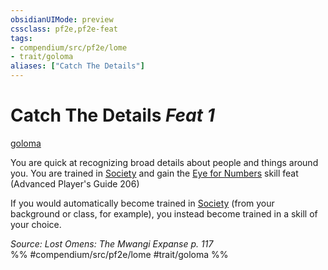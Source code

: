 ```yaml
---
obsidianUIMode: preview
cssclass: pf2e,pf2e-feat
tags:
- compendium/src/pf2e/lome
- trait/goloma
aliases: ["Catch The Details"]
---
```

# Catch The Details  *Feat 1*  
[goloma](goloma-lome.md "Goloma Ancestry & Heritage Trait")  


You are quick at recognizing broad details about people and things around you. You are trained in [Society](skills.md#Society) and gain the [Eye for Numbers](eye-for-numbers-apg.md) skill feat (Advanced Player's Guide 206)

If you would automatically become trained in [Society](skills.md#Society) (from your background or class, for example), you instead become trained in a skill of your choice.

*Source: Lost Omens: The Mwangi Expanse p. 117*  
%% #compendium/src/pf2e/lome #trait/goloma %%